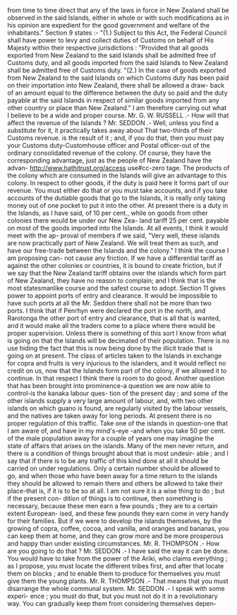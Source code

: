 from time to time direct that any of the laws in force in New Zealand shall be observed in the said Islands, either in whole or with such modifications as in his opinion are expedient for the good government and welfare of the inhabitants." Section 9 states :- "(1.) Subject to this Act, the Federal Council shall have power to levy and collect duties of Customs on behalf of His Majesty within their respective jurisdictions : "Provided that all goods exported from New Zealand to the said Islands shall be admitted free of Customs duty, and all goods imported from the said Islands to New Zealand shall be admitted free of Customs duty. "(2.) In the case of goods exported from New Zealand to the said Islands on which Customs duty has been paid on their importation into New Zealand, there shall be allowed a draw- back of an amount equal to the difference between the duty so paid and the duty payable at the said Islands in respect of similar goods imported from any other country or place than New Zealand." I am therefore carrying out what I believe to be a wide and proper course. Mr. G. W. RUSSELL .- How will that affect the revenue of the Islands ? Mr. SEDDON .- Well, unless you find a substitute for it, it practically takes away about That two-thirds of their Customs revenue. is the result of it ; and, if you do that, then you must pay your Customs duty-Customhouse officer and Postal officer-out of the ordinary consolidated revenue of the colony. Of course, they have the corresponding advantage, just as the people of New Zealand have the advan- http://www.hathitrust.org/access use#cc-zero tage. The products of the colony which are consumed in the Islands will give an advantage to this colony. In respect to other goods, if the duty is paid here it forms part of our revenue. You must either do that or you must take accounts, and if you take accounts of the dutiable goods that go to the Islands, it is really only taking money out of one pocket to put it into the other. At present there is a duty in the Islands, as I have said, of 10 per cent., while on goods from other colonies there would be under our New Zea- land tariff 25 per cent. payable on most of the goods imported into the Islands. At all events, I think it would meet with the ap- proval of members if we said, "Very well, these islands are now practically part of New Zealand. We will treat them as such, and have our free-trade between the Islands and the colony." I think the course I am proposing can- not cause any friction. If we have a differential tariff as against the other colonies or countries, it is bound to create friction, but if we say that the New Zealand tariff obtains over the islands which form part of New Zealand, they have no reason to complain; and I think that is the most statesmanlike course and the safest course to adopt. Section 11 gives power to appoint ports of entry and clearance. It would be impossible to have such ports at all the Mr. Seddon there shall not be more than two ports. I think that if Penrhyn were declared the port in the north, and Rarotonga the other port of entry and clearance, that is all that is wanted, and it would make all the traders come to a place where there would be proper supervision. Unless there is something of this sort I know from what is going on that the Islands will be decimated of their population. There is no use hiding the fact that this is now being done by the illicit trade that is going on at present. The class of articles taken to the Islands in exchange for copra and fruits is very injurious to the islanders, and it would reflect no credit on us, now that the Islands form part of the colony, if we allowed it to continue. In that respect I think there is room to do good. Another question that has been brought into prominence-a question we are now able to control-is the kanaka labour ques- tion of the present day ; and some of the other islands supply a very large amount of labour, and, with two other islands on which guano is found, are regularly visited by the labour vessels, and the natives are taken away for long periods. At present there is no proper regulation of this traffic. Take one of the islands in question-one that I am aware of, and have in my mind's-eye -and when you take 50 per cent. of the male population away for a couple of years one may imagine the state of affairs that arises on the islands. Many of the men never return, and there is a condition of things brought about that is most undesir- able ; and I say that if there is to be any traffic of this kind done at all it should be carried on under regulations. Only a certain number should be allowed to go, and when those who have been away for a time return to the islands they should be allowed to remain there and others be allowed to take their place-that is, if it is to be so at all. I am not sure it is a wise thing to do ; but if the present con- dition of things is to continue, then something is necessary, because these men earn a few pounds ; they are to a certain extent European- ised, and these few pounds they earn come in very handy for their families. But if we were to develop the islands themselves, by the growing of copra, coffee, cocoa, and vanilla, and oranges and bananas, you can keep them at home, and they can grow more and be more prosperous and happy than under existing circumstances. Mr. R. THOMPSON .- How are you going to do that ? Mr. SEDDON .- I have said the way it can be done. You would have to take from the power of the Ariki, who claims everything ; as I propose, you must locate the different tribes first, and after that locate them on blocks ; and to enable them to produce for themselves you must give them the young plants. Mr. R. THOMPSON .- That means that you must disarrange the whole communal system. Mr. SEDDON .- I speak with some experi- ence ; you must do that, but you must not do it in a revolutionary way. You can gradually keep them from considering themselves depen- 